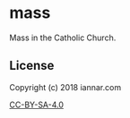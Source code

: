 # mass

Mass in the Catholic Church.

## License

Copyright (c) 2018 iannar.com

[CC-BY-SA-4.0](http://creativecommons.org/licenses/by-sa/4.0/)

